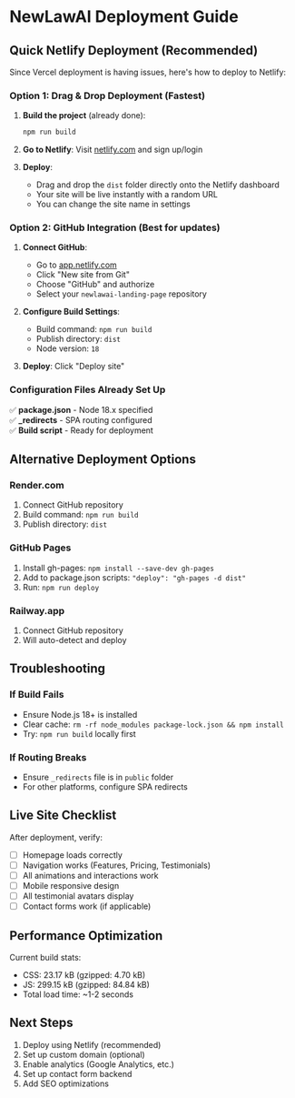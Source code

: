 # NewLawAI Deployment Guide

## Quick Netlify Deployment (Recommended)

Since Vercel deployment is having issues, here's how to deploy to Netlify:

### Option 1: Drag & Drop Deployment (Fastest)

1. **Build the project** (already done):
   ```bash
   npm run build
   ```

2. **Go to Netlify**: Visit [netlify.com](https://netlify.com) and sign up/login

3. **Deploy**: 
   - Drag and drop the `dist` folder directly onto the Netlify dashboard
   - Your site will be live instantly with a random URL
   - You can change the site name in settings

### Option 2: GitHub Integration (Best for updates)

1. **Connect GitHub**:
   - Go to [app.netlify.com](https://app.netlify.com)
   - Click "New site from Git"
   - Choose "GitHub" and authorize
   - Select your `newlawai-landing-page` repository

2. **Configure Build Settings**:
   - Build command: `npm run build`
   - Publish directory: `dist`
   - Node version: `18`

3. **Deploy**: Click "Deploy site"

### Configuration Files Already Set Up

✅ **package.json** - Node 18.x specified  
✅ **_redirects** - SPA routing configured  
✅ **Build script** - Ready for deployment  

## Alternative Deployment Options

### Render.com
1. Connect GitHub repository
2. Build command: `npm run build`
3. Publish directory: `dist`

### GitHub Pages
1. Install gh-pages: `npm install --save-dev gh-pages`
2. Add to package.json scripts: `"deploy": "gh-pages -d dist"`
3. Run: `npm run deploy`

### Railway.app
1. Connect GitHub repository
2. Will auto-detect and deploy

## Troubleshooting

### If Build Fails
- Ensure Node.js 18+ is installed
- Clear cache: `rm -rf node_modules package-lock.json && npm install`
- Try: `npm run build` locally first

### If Routing Breaks
- Ensure `_redirects` file is in `public` folder
- For other platforms, configure SPA redirects

## Live Site Checklist

After deployment, verify:
- [ ] Homepage loads correctly
- [ ] Navigation works (Features, Pricing, Testimonials)
- [ ] All animations and interactions work
- [ ] Mobile responsive design
- [ ] All testimonial avatars display
- [ ] Contact forms work (if applicable)

## Performance Optimization

Current build stats:
- CSS: 23.17 kB (gzipped: 4.70 kB)
- JS: 299.15 kB (gzipped: 84.84 kB)
- Total load time: ~1-2 seconds

## Next Steps

1. Deploy using Netlify (recommended)
2. Set up custom domain (optional)
3. Enable analytics (Google Analytics, etc.)
4. Set up contact form backend
5. Add SEO optimizations
